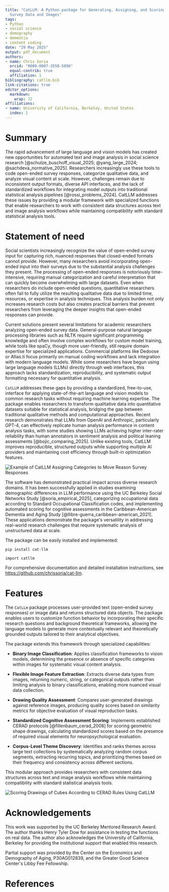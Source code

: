 ```yaml
---
title: "CatLLM: A Python package for Generating, Assigning, and Scoring Open-Ended
  Survey Data and Images"
tags:
- Python
- social science
- demography
- dementia
- content coding
date: "29 May 2025"
output: pdf_document
authors:
- name: Chris Soria
  orcid: "0009-0007-3558-5896"
  equal-contrib: true
  affiliation: 1
bibliography: catllm.bib
link-citations: true
editor_options:
  markdown:
    wrap: 72
affiliations:
- name: University of California, Berkeley, United States
  index: 1
---
```


# Summary

The rapid advancement of large language and vision models has created
new opportunities for automated text and image analysis in social
science research [@schulze_buschoff_visual_2025; @yang_large_2024;
@sachdeva_normative_2025]. Researchers increasingly use these tools to
code open-ended survey responses, categorize qualitative data, and
analyze visual content at scale. However, challenges remain due to
inconsistent output formats, diverse API interfaces, and the lack of
standardized workflows for integrating model outputs into traditional
statistical analysis pipelines [@rossi_problems_2024]. CatLLM addresses
these issues by providing a modular framework with specialized functions
that enable researchers to work with consistent data structures across
text and image analysis workflows while maintaining compatibility with
standard statistical analysis tools.

# Statement of need

Social scientists increasingly recognize the value of open-ended survey
input for capturing rich, nuanced responses that closed-ended formats
cannot provide. However, many researchers avoid incorporating open-ended
input into their surveys due to the substantial analysis challenges they
present. The processing of open-ended responses is notoriously
time-intensive, requiring manual categorization and careful
interpretation that can quickly become overwhelming with large datasets.
Even when researchers do include open-ended questions, quantitative
researchers often fail to fully utilize the resulting qualitative data
due to limited time, resources, or expertise in analysis techniques.
This analysis burden not only increases research costs but also creates
practical barriers that prevent researchers from leveraging the deeper
insights that open-ended responses can provide.

Current solutions present several limitations for academic researchers
analyzing open-ended survey data. General-purpose natural language
processing libraries such as NLTK require significant programming
knowledge and often involve complex workflows for custom model training,
while tools like spaCy, though more user-friendly, still require domain
expertise for specialized applications. Commercial platforms like
Dedoose or Atlas.ti focus primarily on manual coding workflows and lack
integration with modern language models. While some researchers have
begun using large language models (LLMs) directly through web
interfaces, this approach lacks standardization, reproducibility, and
systematic output formatting necessary for quantitative analysis.

`CatLLM` addresses these gaps by providing a standardized, free-to-use,
interface for applying state-of-the-art language and vision models to
common research tasks without requiring machine learning expertise. The
package enables researchers to transform qualitative data into
quantitative datasets suitable for statistical analysis, bridging the
gap between traditional qualitative methods and computational
approaches. Recent research demonstrates that LLMs from OpenAI and
Anthropic, particularly GPT-4, can effectively replicate human analysis
performance in content analysis tasks, with some studies showing LLMs
achieving higher inter-rater reliability than human annotators in
sentiment analysis and political leaning assessments
[@bojic_comparing_2025]. Unlike existing tools, CatLLM improves
reproducible, structured outputs while supporting multiple AI providers
and maintaining cost efficiency through built-in optimization features.

![Example of CatLLM Assigning Categories to Move Reason Survey
Responses](move_reasons.png)

The software has demonstrated practical impact across diverse research
domains. It has been successfully applied in studies examining
demographic differences in LLM performance using the UC Berkeley Social
Networks Study [@soria_empirical_2025], categorizing occupational data
according to Standard Occupational Classification codes, and
implementing automated scoring for cognitive assessments in the
Caribbean-American Dementia and Aging Study
[@llibre-guerra_caribbean-american_2021]. These applications demonstrate
the package's versatility in addressing real-world research challenges
that require systematic analysis of unstructured data at scale.

The package can be easily installed and implemented:

```         
pip install cat-llm

import catllm
```

For comprehensive documentation and detailed installation instructions,
see <https://github.com/chrissoria/cat-llm>.

# Features

The `CatLLm` package processes user-provided text (open-ended survey
responses) or image data and returns structured data objects. The
package enables users to customize function behavior by incorporating
their specific research questions and background theoretical frameworks,
allowing the language models to generate more contextually relevant and
theoretically grounded outputs tailored to their analytical objectives.

The package extends this framework through specialized capabilities:

-   **Binary Image Classification**: Applies classification frameworks
    to vision models, determining the presence or absence of specific
    categories within images for systematic visual content analysis.

-   **Flexible Image Feature Extraction**: Extracts diverse data types
    from images, returning numeric, string, or categorical outputs
    rather than limiting analysis to binary classifications, enabling
    more nuanced visual data collection.

-   **Drawing Quality Assessment**: Compares user-generated drawings
    against reference images, producing quality scores based on
    similarity metrics for objective evaluation of visual reproduction
    tasks.

-   **Standardized Cognitive Assessment Scoring**: Implements
    established CERAD protocols [@fillenbaum_cerad_2008] for scoring
    geometric shape drawings, calculating standardized scores based on
    the presence of required visual elements for neuropsychological
    evaluation.

-   **Corpus-Level Theme Discovery**: Identifies and ranks themes across
    large text collections by systematically analyzing random corpus
    segments, extracting recurring topics, and prioritizing themes based
    on their frequency and consistency across different sections.

This modular approach provides researchers with consistent data
structures across text and image analysis workflows while maintaining
compatibility with standard statistical analysis tools.

![Scoring Drawings of Cubes According to CERAD Rules Using
CatLLM](CERAD_diagram.png)

# Acknowledgements

This work was supported by the UC Berkeley Mentored Research Award. The
author thanks Henry Tyler Dow for assistance in testing the functions on
real data. The author also acknowledges the University of California,
Berkeley for providing the institutional support that enabled this
research.

Partial support was provided by the Center on the Economics and
Demography of Aging, P30AG012839, and the Greater Good Science Center's
Libby Fee Fellowship.

# References
